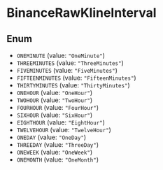 # BinanceRawKlineInterval

## Enum

* `ONEMINUTE` (value: `"OneMinute"`)
* `THREEMINUTES` (value: `"ThreeMinutes"`)
* `FIVEMINUTES` (value: `"FiveMinutes"`)
* `FIFTEENMINUTES` (value: `"FifteenMinutes"`)
* `THIRTYMINUTES` (value: `"ThirtyMinutes"`)
* `ONEHOUR` (value: `"OneHour"`)
* `TWOHOUR` (value: `"TwoHour"`)
* `FOURHOUR` (value: `"FourHour"`)
* `SIXHOUR` (value: `"SixHour"`)
* `EIGHTHOUR` (value: `"EightHour"`)
* `TWELVEHOUR` (value: `"TwelveHour"`)
* `ONEDAY` (value: `"OneDay"`)
* `THREEDAY` (value: `"ThreeDay"`)
* `ONEWEEK` (value: `"OneWeek"`)
* `ONEMONTH` (value: `"OneMonth"`)
